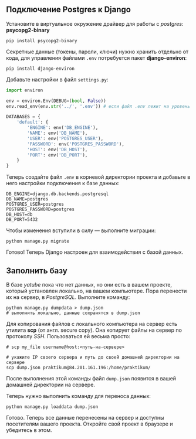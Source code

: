 ## Подключение Postgres к Django

Установите в виртуальное окружение драйвер для работы с *postgres*: **psycopg2-binary**

```shell
pip install psycopg2-binary
```

Секретные данные (токены, пароли, ключи) нужно хранить отдельно от кода, для управления файлами `.env` потребуется пакет **django-environ**:

```shell
pip install django-environ
```

Добавьте настройки в файл `settings.py`:
```python
import environ

env = environ.Env(DEBUG=(bool, False))
env.read_env(env.str('../', '.env')) # если файл .env лежит на уровень выше

DATABASES = {
    'default': {
        'ENGINE': env('DB_ENGINE'),
        'NAME': env('DB_NAME'),
        'USER': env('POSTGRES_USER'),
        'PASSWORD': env('POSTGRES_PASSWORD'),
        'HOST': env('DB_HOST'),
        'PORT': env('DB_PORT'),
    }
}
```

Теперь создайте файл `.env` в корневой директории проекта и добавьте в него настройки подключения к базе данных:
```shell
DB_ENGINE=django.db.backends.postgresql
DB_NAME=postgres
POSTGRES_USER=postgres
POSTGRES_PASSWORD=postgres
DB_HOST=db
DB_PORT=5432
```
Чтобы изменения вступили в силу — выполните миграции:
```shell
python manage.py migrate
```

Готово! Теперь Django настроен для взаимодействия с базой данных.

## Заполнить базу
В базе *yatube* пока что нет данных, но они есть в вашем проекте, который установлен локально, на вашем компьютере.
Пора перенести их на сервер, в *PostgreSQL*. Выполните команду:
```shell
python manage.py dumpdata > dump.json
# выполнить локально, данные сохранятся в dump.json
```

Для копирования файлов с локального компьютера на сервер есть утилита **scp** (от англ. secure copy).
Она копирует файлы на сервер по протоколу *SSH*. Пользоваться ей весьма просто:
```shell
# scp my_file username@host:<путь-на-сервере>

# укажите IP своего сервера и путь до своей домашней директории на сервере
scp dump.json praktikum@84.201.161.196:/home/praktikum/
```

После выполнения этой команды файл `dump.json` появится в вашей домашней директории на сервере.

Теперь нужно выполнить команду для переноса данных:
```shell
python manage.py loaddata dump.json 
```
Готово. Теперь все данные перенесены на сервер и доступны посетителям вашего проекта.
Откройте свой проект в браузере и убедитесь в этом.


